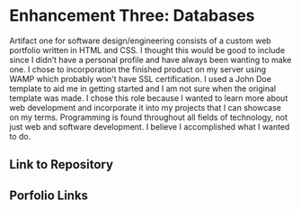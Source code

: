 # Enhancement Three: Databases


Artifact one for software design/engineering consists of a custom web portfolio written in HTML and CSS. I thought this would be good to include since I didn’t have a personal profile and have always been wanting to make one.  I chose to incorporation the finished product on my server using WAMP which probably won't have SSL certification. I used a John Doe template to aid me in getting started and I am not sure when the original template was made.  I chose this role because I wanted to learn more about web development and incorporate it into my projects that I can showcase on my terms. Programming is found throughout all fields of technology, not just web and software development.  I believe I accomplished what I wanted to do. 

## Link to Repository

## Porfolio Links

